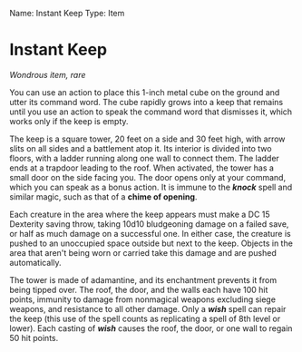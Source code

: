 Name: Instant Keep
Type: Item

# Instant Keep
_Wondrous item, rare_

You can use an action to place this 1-inch metal cube on the ground and utter its command word. The cube rapidly grows into a keep that remains until you use an action to speak the command word that dismisses it, which works only if the keep is empty.

The keep is a square tower, 20 feet on a side and 30 feet high, with arrow slits on all sides and a battlement atop it. Its interior is divided into two floors, with a ladder running along one wall to connect them. The ladder ends at a trapdoor leading to the roof. When activated, the tower has a small door on the side facing you. The door opens only at your command, which you can speak as a bonus action. It is immune to the **_knock_** spell and similar magic, such as that of a **chime of opening**.

Each creature in the area where the keep appears must make a DC 15 Dexterity saving throw, taking 10d10 bludgeoning damage on a failed save, or half as much damage on a successful one. In either case, the creature is pushed to an unoccupied space outside but next to the keep. Objects in the area that aren't being worn or carried take this damage and are pushed automatically.

The tower is made of adamantine, and its enchantment prevents it from being tipped over. The roof, the door, and the walls each have 100 hit points, immunity to damage from nonmagical weapons excluding siege weapons, and resistance to all other damage. Only a **_wish_** spell can repair the keep (this use of the spell counts as replicating a spell of 8th level or lower). Each casting of **_wish_** causes the roof, the door, or one wall to regain 50 hit points.